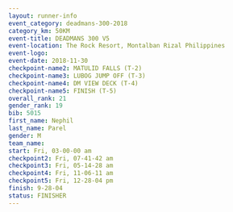 ```yaml
---
layout: runner-info 
event_category: deadmans-300-2018 
category_km: 50KM 
event-title: DEADMANS 300 V5 
event-location: The Rock Resort, Montalban Rizal Philippines 
event-logo: 
event-date: 2018-11-30 
checkpoint-name2: MATULID FALLS (T-2) 
checkpoint-name3: LUBOG JUMP OFF (T-3) 
checkpoint-name4: DM VIEW DECK (T-4) 
checkpoint-name5: FINISH (T-5) 
overall_rank: 21
gender_rank: 19
bib: 5015
first_name: Nephil
last_name: Parel
gender: M
team_name: 
start: Fri, 03-00-00 am
checkpoint2: Fri, 07-41-42 am
checkpoint3: Fri, 05-14-28 am
checkpoint4: Fri, 11-06-11 am
checkpoint5: Fri, 12-28-04 pm
finish: 9-28-04
status: FINISHER
---
```

